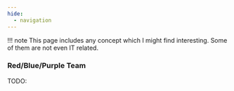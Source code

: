 ```yaml
---
hide:
  - navigation
---
```


!!! note
    This page includes any concept which I might find interesting. Some of them are not even IT related.

### Red/Blue/Purple Team
TODO: